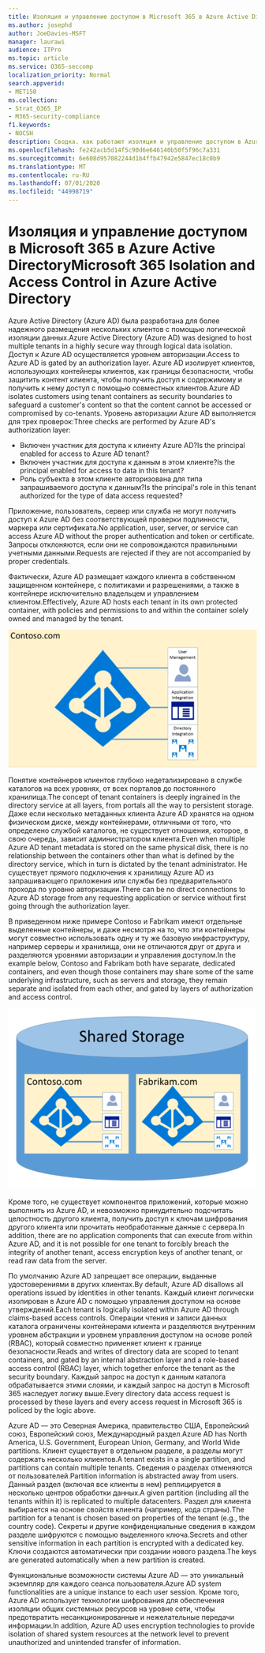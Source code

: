 ```yaml
---
title: Изоляция и управление доступом в Microsoft 365 в Azure Active Directory
ms.author: josephd
author: JoeDavies-MSFT
manager: laurawi
audience: ITPro
ms.topic: article
ms.service: O365-seccomp
localization_priority: Normal
search.appverid:
- MET150
ms.collection:
- Strat_O365_IP
- M365-security-compliance
f1.keywords:
- NOCSH
description: Сводка. как работают изоляция и управление доступом в Azure Active Directory.
ms.openlocfilehash: fe242acb5d14f5c90d6e646140b50f5f96c7a331
ms.sourcegitcommit: 6e608d957082244d1b4ffb47942e5847ec18c0b9
ms.translationtype: MT
ms.contentlocale: ru-RU
ms.lasthandoff: 07/01/2020
ms.locfileid: "44998719"
---
```

# <a name="microsoft-365-isolation-and-access-control-in-azure-active-directory"></a><span data-ttu-id="4e68b-103">Изоляция и управление доступом в Microsoft 365 в Azure Active Directory</span><span class="sxs-lookup"><span data-stu-id="4e68b-103">Microsoft 365 Isolation and Access Control in Azure Active Directory</span></span>

<span data-ttu-id="4e68b-104">Azure Active Directory (Azure AD) была разработана для более надежного размещения нескольких клиентов с помощью логической изоляции данных.</span><span class="sxs-lookup"><span data-stu-id="4e68b-104">Azure Active Directory (Azure AD) was designed to host multiple tenants in a highly secure way through logical data isolation.</span></span> <span data-ttu-id="4e68b-105">Доступ к Azure AD осуществляется уровнем авторизации.</span><span class="sxs-lookup"><span data-stu-id="4e68b-105">Access to Azure AD is gated by an authorization layer.</span></span> <span data-ttu-id="4e68b-106">Azure AD изолирует клиентов, использующих контейнеры клиентов, как границы безопасности, чтобы защитить контент клиента, чтобы получить доступ к содержимому и получить к нему доступ с помощью совместных клиентов.</span><span class="sxs-lookup"><span data-stu-id="4e68b-106">Azure AD isolates customers using tenant containers as security boundaries to safeguard a customer's content so that the content cannot be accessed or compromised by co-tenants.</span></span> <span data-ttu-id="4e68b-107">Уровень авторизации Azure AD выполняется для трех проверок:</span><span class="sxs-lookup"><span data-stu-id="4e68b-107">Three checks are performed by Azure AD's authorization layer:</span></span>

- <span data-ttu-id="4e68b-108">Включен участник для доступа к клиенту Azure AD?</span><span class="sxs-lookup"><span data-stu-id="4e68b-108">Is the principal enabled for access to Azure AD tenant?</span></span>
- <span data-ttu-id="4e68b-109">Включен участник для доступа к данным в этом клиенте?</span><span class="sxs-lookup"><span data-stu-id="4e68b-109">Is the principal enabled for access to data in this tenant?</span></span>
- <span data-ttu-id="4e68b-110">Роль субъекта в этом клиенте авторизована для типа запрашиваемого доступа к данным?</span><span class="sxs-lookup"><span data-stu-id="4e68b-110">Is the principal's role in this tenant authorized for the type of data access requested?</span></span>

<span data-ttu-id="4e68b-111">Приложение, пользователь, сервер или служба не могут получить доступ к Azure AD без соответствующей проверки подлинности, маркера или сертификата.</span><span class="sxs-lookup"><span data-stu-id="4e68b-111">No application, user, server, or service can access Azure AD without the proper authentication and token or certificate.</span></span> <span data-ttu-id="4e68b-112">Запросы отклоняются, если они не сопровождаются правильными учетными данными.</span><span class="sxs-lookup"><span data-stu-id="4e68b-112">Requests are rejected if they are not accompanied by proper credentials.</span></span>

<span data-ttu-id="4e68b-113">Фактически, Azure AD размещает каждого клиента в собственном защищенном контейнере, с политиками и разрешениями, а также в контейнере исключительно владельцем и управлением клиентом.</span><span class="sxs-lookup"><span data-stu-id="4e68b-113">Effectively, Azure AD hosts each tenant in its own protected container, with policies and permissions to and within the container solely owned and managed by the tenant.</span></span>
 
![Контейнер Azure](media/office-365-isolation-azure-container.png)

<span data-ttu-id="4e68b-115">Понятие контейнеров клиентов глубоко недетализировано в службе каталогов на всех уровнях, от всех порталов до постоянного хранилища.</span><span class="sxs-lookup"><span data-stu-id="4e68b-115">The concept of tenant containers is deeply ingrained in the directory service at all layers, from portals all the way to persistent storage.</span></span> <span data-ttu-id="4e68b-116">Даже если несколько метаданных клиента Azure AD хранятся на одном физическом диске, между контейнерами, отличными от того, что определено службой каталогов, не существует отношения, которое, в свою очередь, зависит администратором клиента.</span><span class="sxs-lookup"><span data-stu-id="4e68b-116">Even when multiple Azure AD tenant metadata is stored on the same physical disk, there is no relationship between the containers other than what is defined by the directory service, which in turn is dictated by the tenant administrator.</span></span> <span data-ttu-id="4e68b-117">Не существует прямого подключения к хранилищу Azure AD из запрашивающего приложения или службы без предварительного прохода по уровню авторизации.</span><span class="sxs-lookup"><span data-stu-id="4e68b-117">There can be no direct connections to Azure AD storage from any requesting application or service without first going through the authorization layer.</span></span>

<span data-ttu-id="4e68b-118">В приведенном ниже примере Contoso и Fabrikam имеют отдельные выделенные контейнеры, и даже несмотря на то, что эти контейнеры могут совместно использовать одну и ту же базовую инфраструктуру, например серверы и хранилища, они не отличаются друг от друга и разделяются уровнями авторизации и управления доступом.</span><span class="sxs-lookup"><span data-stu-id="4e68b-118">In the example below, Contoso and Fabrikam both have separate, dedicated containers, and even though those containers may share some of the same underlying infrastructure, such as servers and storage, they remain separate and isolated from each other, and gated by layers of authorization and access control.</span></span>
 
![Выделенные контейнеры Azure](media/office-365-isolation-azure-dedicated-containers.png)

<span data-ttu-id="4e68b-120">Кроме того, не существует компонентов приложений, которые можно выполнить из Azure AD, и невозможно принудительно подсчитать целостность другого клиента, получить доступ к ключам шифрования другого клиента или прочитать необработанные данные с сервера.</span><span class="sxs-lookup"><span data-stu-id="4e68b-120">In addition, there are no application components that can execute from within Azure AD, and it is not possible for one tenant to forcibly breach the integrity of another tenant, access encryption keys of another tenant, or read raw data from the server.</span></span>

<span data-ttu-id="4e68b-121">По умолчанию Azure AD запрещает все операции, выданные удостоверениями в других клиентах.</span><span class="sxs-lookup"><span data-stu-id="4e68b-121">By default, Azure AD disallows all operations issued by identities in other tenants.</span></span> <span data-ttu-id="4e68b-122">Каждый клиент логически изолирован в Azure AD с помощью управления доступом на основе утверждений.</span><span class="sxs-lookup"><span data-stu-id="4e68b-122">Each tenant is logically isolated within Azure AD through claims-based access controls.</span></span> <span data-ttu-id="4e68b-123">Операции чтения и записи данных каталога ограничены контейнерами клиента и разделяются внутренним уровнем абстракции и уровнем управления доступом на основе ролей (RBAC), который совместно применяет клиент к границе безопасности.</span><span class="sxs-lookup"><span data-stu-id="4e68b-123">Reads and writes of directory data are scoped to tenant containers, and gated by an internal abstraction layer and a role-based access control (RBAC) layer, which together enforce the tenant as the security boundary.</span></span> <span data-ttu-id="4e68b-124">Каждый запрос на доступ к данным каталога обрабатывается этими слоями, и каждый запрос на доступ в Microsoft 365 наследует логику выше.</span><span class="sxs-lookup"><span data-stu-id="4e68b-124">Every directory data access request is processed by these layers and every access request in Microsoft 365 is policed by the logic above.</span></span>

<span data-ttu-id="4e68b-125">Azure AD — это Северная Америка, правительство США, Европейский союз, Европейский союз, Международный раздел.</span><span class="sxs-lookup"><span data-stu-id="4e68b-125">Azure AD has North America, U.S. Government, European Union, Germany, and World Wide partitions.</span></span> <span data-ttu-id="4e68b-126">Клиент существует в отдельном разделе, а разделы могут содержать несколько клиентов.</span><span class="sxs-lookup"><span data-stu-id="4e68b-126">A tenant exists in a single partition, and partitions can contain multiple tenants.</span></span> <span data-ttu-id="4e68b-127">Сведения о разделах отменяются от пользователей.</span><span class="sxs-lookup"><span data-stu-id="4e68b-127">Partition information is abstracted away from users.</span></span> <span data-ttu-id="4e68b-128">Данный раздел (включая все клиенты в нем) реплицируется в несколько центров обработки данных.</span><span class="sxs-lookup"><span data-stu-id="4e68b-128">A given partition (including all the tenants within it) is replicated to multiple datacenters.</span></span> <span data-ttu-id="4e68b-129">Раздел для клиента выбирается на основе свойств клиента (например, кода страны).</span><span class="sxs-lookup"><span data-stu-id="4e68b-129">The partition for a tenant is chosen based on properties of the tenant (e.g., the country code).</span></span> <span data-ttu-id="4e68b-130">Секреты и другие конфиденциальные сведения в каждом разделе шифруются с помощью выделенного ключа.</span><span class="sxs-lookup"><span data-stu-id="4e68b-130">Secrets and other sensitive information in each partition is encrypted with a dedicated key.</span></span> <span data-ttu-id="4e68b-131">Ключи создаются автоматически при создании нового раздела.</span><span class="sxs-lookup"><span data-stu-id="4e68b-131">The keys are generated automatically when a new partition is created.</span></span>

<span data-ttu-id="4e68b-132">Функциональные возможности системы Azure AD — это уникальный экземпляр для каждого сеанса пользователя.</span><span class="sxs-lookup"><span data-stu-id="4e68b-132">Azure AD system functionalities are a unique instance to each user session.</span></span> <span data-ttu-id="4e68b-133">Кроме того, Azure AD использует технологии шифрования для обеспечения изоляции общих системных ресурсов на уровне сети, чтобы предотвратить несанкционированные и нежелательные передачи информации.</span><span class="sxs-lookup"><span data-stu-id="4e68b-133">In addition, Azure AD uses encryption technologies to provide isolation of shared system resources at the network level to prevent unauthorized and unintended transfer of information.</span></span>

